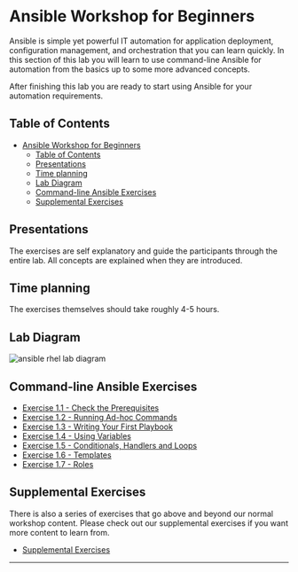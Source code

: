# Ansible Workshop for Beginners

Ansible is simple yet powerful IT automation for application deployment, configuration management, and orchestration that you can learn quickly. In this  section of this lab you will learn to use command-line Ansible for automation from the basics up to some more advanced concepts.

After finishing this lab you are ready to start using Ansible for your automation requirements.

## Table of Contents

- [Ansible Workshop for Beginners](#ansible-workshop-for-beginners)
  - [Table of Contents](#table-of-contents)
  - [Presentations](#presentations)
  - [Time planning](#time-planning)
  - [Lab Diagram](#lab-diagram)
  - [Command-line Ansible Exercises](#command-line-ansible-exercises)
  - [Supplemental Exercises](#supplemental-exercises)

## Presentations

The exercises are self explanatory and guide the participants through the entire lab. All concepts are explained when they are introduced.

## Time planning

The exercises themselves should take roughly 4-5 hours.

## Lab Diagram

![ansible rhel lab diagram](rhel_lab_diagram.png)

## Command-line Ansible Exercises

* [Exercise 1.1 - Check the Prerequisites](1.1-setup/README.md)
* [Exercise 1.2 - Running Ad-hoc Commands](1.2-adhoc/README.md)
* [Exercise 1.3 - Writing Your First Playbook](1.3-playbook/README.md)
* [Exercise 1.4 - Using Variables](1.4-variables/README.md)
* [Exercise 1.5 - Conditionals, Handlers and Loops](1.5-handlers/README.md)
* [Exercise 1.6 - Templates](1.6-templates/README.md)
* [Exercise 1.7 - Roles](1.7-role/README.md)

## Supplemental Exercises

There is also a series of exercises that go above and beyond our normal workshop content.  Please check out our supplemental exercises if you want more content to learn from.

* [Supplemental Exercises](supplemental/README.md)

---
